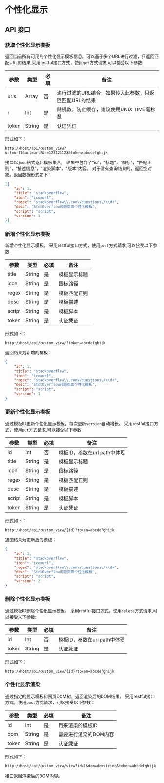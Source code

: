 # 个性化显示

## API 接口

### 获取个性化显示模板

返回当前所有可用的个性化显示模板信息。可以基于多个URL进行过滤，只返回匹配URL的结果
采用restful接口方式，使用`get`方式请求,可以接受以下参数:

|参数|类型|必填|备注|
|--|--|--|--|
|urls|Array|否|进行过滤的URL结合，如果传入此参数，只返回匹配URL的结果|
|r|Int|是|随机数，防止缓存，建议使用UNIX TIME毫秒数|
|token|String|是|认证凭证|

形式如下：

```
http://host/api/custom_view?url=url1&url=url2&r=123123123&token=abcdefghijk
```

接口以`json`格式返回模板集合。
结果中包含了“id”，“标题”，“图标”，“匹配正则”，“描述信息”，“渲染脚本”，“版本”内容。
对于没有查询结果的，返回空对象。返回数据形式如下：

```json
[{
	"id": 1,
	"title": "stackoverflow",
	"icon": "iconurl",
	"regex": "stackoverflow\\.com\/questions\/\\d+",
	"desc": "StckOverflow问题页面个性化模板",
	"script": "script",
	"version": 1
}]
```

### 新增个性化显示模板

新增个性化显示模板。
采用restful接口方式，使用`post`方式请求,可以接受以下参数:

|参数|类型|必填|备注|
|--|--|--|--|
|title|String|是|模板显示标题||
|icon|String|是|图标路径|
|regex|String|是|模板匹配正则|
|desc|String|是|模板描述|
|script|String|是|模板脚本|
|token|String|是|认证凭证|

形式如下：

```
http://host/api/custom_view/?token=abcdefghijk
```

返回结果为新增的模板：

```json
{
	"id": 1,
	"title": "stackoverflow",
	"icon": "iconurl",
	"regex": "stackoverflow\\.com\/questions\/\\d+",
	"desc": "StckOverflow问题页面个性化模板",
	"script": "script",
	"version": 1
}
```

### 更新个性化显示模板

通过模板ID更新个性化显示模板。每次更新`version`自动增长。
采用restful接口方式，使用`put`方式请求,可以接受以下参数:

|参数|类型|必填|备注|
|--|--|--|--|
|id|Int|否|模板ID，参数在url path中体现|
|title|String|是|模板显示标题||
|icon|String|是|图标路径|
|regex|String|是|模板匹配正则|
|desc|String|是|模板描述|
|script|String|是|模板脚本|
|token|String|是|认证凭证|

形式如下：

```
http://host/api/custom_view/{id}?token=abcdefghijk
```

返回结果为更新后的模板：

```json
{
	"id": 1,
	"title": "stackoverflow",
	"icon": "iconurl",
	"regex": "stackoverflow\\.com\/questions\/\\d+",
	"desc": "StckOverflow问题页面个性化模板",
	"script": "script",
	"version": 2
}
```

### 删除个性化显示模板

通过模板ID删除个性化显示模板。
采用restful接口方式，使用`delete`方式请求,可以接受以下参数:

|参数|类型|必填|备注|
|--|--|--|--|
|id|Int|否|模板ID，参数在url path中体现|
|token|String|是|认证凭证|

形式如下：

```
http://host/api/custom_view/{id}?token=abcdefghijk
```

### 个性化显示渲染

通过指定的显示模板和网页DOM树，返回渲染后的DOM结果。
采用restful接口方式，使用`post`方式请求，可以接受以下参数：

|参数|类型|必填|备注|
|--|--|--|--|
|id|Int|是|用来渲染的模板ID|
|dom|String|是|需要进行渲染的DOM内容|
|token|String|是|认证凭证|

形式如下：

```
http://host/api/custom_view/view?id=1&dom=domstring&token=abcdefghijk
```

接口返回渲染后的DOM内容。
